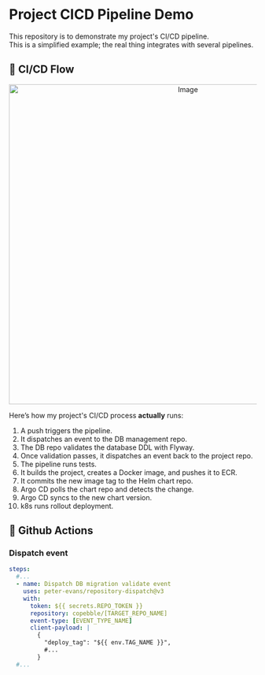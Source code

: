 # Project CICD Pipeline Demo

This repository is to demonstrate my project's CI/CD pipeline.  
This is a simplified example; the real thing integrates with several pipelines.

## :pushpin: CI/CD Flow

<p align="center"><img width="712" height="650" alt="Image" src="https://github.com/user-attachments/assets/7febbd38-c0e4-4cd6-8d03-972489244126" /></p>

Here’s how my project's CI/CD process **actually** runs:

1. A push triggers the pipeline.
2. It dispatches an event to the DB management repo.
3. The DB repo validates the database DDL with Flyway.
4. Once validation passes, it dispatches an event back to the project repo.
5. The pipeline runs tests.
6. It builds the project, creates a Docker image, and pushes it to ECR.
7. It commits the new image tag to the Helm chart repo.
8. Argo CD polls the chart repo and detects the change.
9. Argo CD syncs to the new chart version.
10. k8s runs rollout deployment.

## :pushpin: Github Actions

### Dispatch event

```yaml
steps:
  #...
  - name: Dispatch DB migration validate event
    uses: peter-evans/repository-dispatch@v3
    with:
      token: ${{ secrets.REPO_TOKEN }}
      repository: copebble/[TARGET_REPO_NAME]
      event-type: [EVENT_TYPE_NAME]
      client-payload: |
        {
          "deploy_tag": "${{ env.TAG_NAME }}",
          #...
        }
  #...
```
